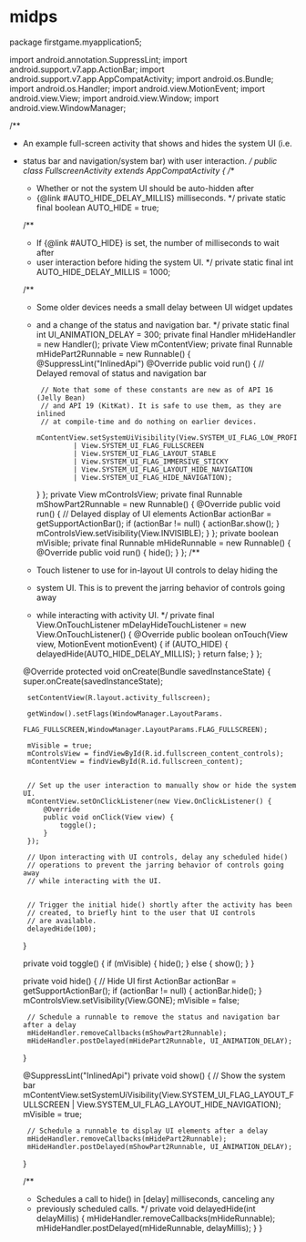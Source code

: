 # midps


package firstgame.myapplication5;

import android.annotation.SuppressLint;
import android.support.v7.app.ActionBar;
import android.support.v7.app.AppCompatActivity;
import android.os.Bundle;
import android.os.Handler;
import android.view.MotionEvent;
import android.view.View;
import android.view.Window;
import android.view.WindowManager;

/**
 * An example full-screen activity that shows and hides the system UI (i.e.
 * status bar and navigation/system bar) with user interaction.
 */
public class FullscreenActivity extends AppCompatActivity {
    /**
     * Whether or not the system UI should be auto-hidden after
     * {@link #AUTO_HIDE_DELAY_MILLIS} milliseconds.
     */
    private static final boolean AUTO_HIDE = true;

    /**
     * If {@link #AUTO_HIDE} is set, the number of milliseconds to wait after
     * user interaction before hiding the system UI.
     */
    private static final int AUTO_HIDE_DELAY_MILLIS = 1000;

    /**
     * Some older devices needs a small delay between UI widget updates
     * and a change of the status and navigation bar.
     */
    private static final int UI_ANIMATION_DELAY = 300;
    private final Handler mHideHandler = new Handler();
    private View mContentView;
    private final Runnable mHidePart2Runnable = new Runnable() {
        @SuppressLint("InlinedApi")
        @Override
        public void run() {
            // Delayed removal of status and navigation bar

            // Note that some of these constants are new as of API 16 (Jelly Bean)
            // and API 19 (KitKat). It is safe to use them, as they are inlined
            // at compile-time and do nothing on earlier devices.
            mContentView.setSystemUiVisibility(View.SYSTEM_UI_FLAG_LOW_PROFILE
                    | View.SYSTEM_UI_FLAG_FULLSCREEN
                    | View.SYSTEM_UI_FLAG_LAYOUT_STABLE
                    | View.SYSTEM_UI_FLAG_IMMERSIVE_STICKY
                    | View.SYSTEM_UI_FLAG_LAYOUT_HIDE_NAVIGATION
                    | View.SYSTEM_UI_FLAG_HIDE_NAVIGATION);
        }
    };
    private View mControlsView;
    private final Runnable mShowPart2Runnable = new Runnable() {
        @Override
        public void run() {
            // Delayed display of UI elements
            ActionBar actionBar = getSupportActionBar();
            if (actionBar != null) {
                actionBar.show();
            }
            mControlsView.setVisibility(View.INVISIBLE);
        }
    };
    private boolean mVisible;
    private final Runnable mHideRunnable = new Runnable() {
        @Override
        public void run() {
            hide();
        }
    };
    /**
     * Touch listener to use for in-layout UI controls to delay hiding the
     * system UI. This is to prevent the jarring behavior of controls going away
     * while interacting with activity UI.
     */
    private final View.OnTouchListener mDelayHideTouchListener = new View.OnTouchListener() {
        @Override
        public boolean onTouch(View view, MotionEvent motionEvent) {
            if (AUTO_HIDE) {
                delayedHide(AUTO_HIDE_DELAY_MILLIS);
            }
            return false;
        }
    };

    @Override
    protected void onCreate(Bundle savedInstanceState) {
        super.onCreate(savedInstanceState);

        setContentView(R.layout.activity_fullscreen);

        getWindow().setFlags(WindowManager.LayoutParams.
                FLAG_FULLSCREEN,WindowManager.LayoutParams.FLAG_FULLSCREEN);

        mVisible = true;
        mControlsView = findViewById(R.id.fullscreen_content_controls);
        mContentView = findViewById(R.id.fullscreen_content);


        // Set up the user interaction to manually show or hide the system UI.
        mContentView.setOnClickListener(new View.OnClickListener() {
            @Override
            public void onClick(View view) {
                toggle();
            }
        });

        // Upon interacting with UI controls, delay any scheduled hide()
        // operations to prevent the jarring behavior of controls going away
        // while interacting with the UI.


        // Trigger the initial hide() shortly after the activity has been
        // created, to briefly hint to the user that UI controls
        // are available.
        delayedHide(100);
    }

    private void toggle() {
        if (mVisible) {
            hide();
        } else {
            show();
        }
    }

    private void hide() {
        // Hide UI first
        ActionBar actionBar = getSupportActionBar();
        if (actionBar != null) {
            actionBar.hide();
        }
        mControlsView.setVisibility(View.GONE);
        mVisible = false;

        // Schedule a runnable to remove the status and navigation bar after a delay
        mHideHandler.removeCallbacks(mShowPart2Runnable);
        mHideHandler.postDelayed(mHidePart2Runnable, UI_ANIMATION_DELAY);
    }

    @SuppressLint("InlinedApi")
    private void show() {
        // Show the system bar
        mContentView.setSystemUiVisibility(View.SYSTEM_UI_FLAG_LAYOUT_FULLSCREEN
                | View.SYSTEM_UI_FLAG_LAYOUT_HIDE_NAVIGATION);
        mVisible = true;

        // Schedule a runnable to display UI elements after a delay
        mHideHandler.removeCallbacks(mHidePart2Runnable);
        mHideHandler.postDelayed(mShowPart2Runnable, UI_ANIMATION_DELAY);
    }

    /**
     * Schedules a call to hide() in [delay] milliseconds, canceling any
     * previously scheduled calls.
     */
    private void delayedHide(int delayMillis) {
        mHideHandler.removeCallbacks(mHideRunnable);
        mHideHandler.postDelayed(mHideRunnable, delayMillis);
    }
}
